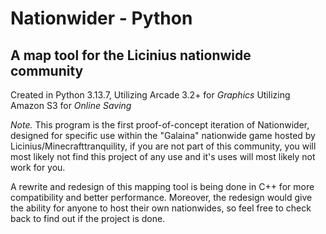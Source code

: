 # Nationwider - Python
## A map tool for the Licinius nationwide community

Created in Python 3.13.7,
Utilizing Arcade 3.2+ for *Graphics*
Utilizing Amazon S3 for *Online Saving*

*Note.* This program is the first proof-of-concept iteration of Nationwider, designed for specific use within the "Galaina" nationwide game hosted by Licinius/Minecrafttranquility, if you are not part of this community, you will most likely not find this project of any use and it's uses will most likely not work for you.

A rewrite and redesign of this mapping tool is being done in C++ for more compatibility and better performance.
Moreover, the redesign would give the ability for anyone to host their own nationwides, so feel free to check back to find out if the project is done.

